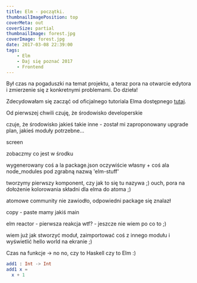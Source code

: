 ```yaml
---
title: Elm - początki.
thumbnailImagePosition: top
coverMeta: out
coverSize: partial
thumbnailImage: forest.jpg
coverImage: forest.jpg
date: 2017-03-08 22:39:00
tags:
	- Elm
	- Daj się poznać 2017
	- Frontend
---
```


Był czas na pogaduszki na temat projektu, a teraz pora na otwarcie edytora i zmierzenie się z konkretnymi problemami. Do dzieła!

Zdecydowałam się zacząć od oficjalnego tutoriala Elma dostępnego [tutaj](https://www.elm-tutorial.org/en/).

Od pierwszej chwili czuję, że środowisko developerskie 

czuje, że środowisko jakieś takie inne - został mi zaproponowany upgrade plan, jakieś moduły potrzebne...

screen

zobaczmy co jest w środku

wygenerowany coś a la package.json oczywiście własny + coś ala node_modules pod zgrabną nazwą 'elm-stuff'

tworzymy pierwszy komponent, czy jak to się tu nazywa ;)
ouch, pora na dołożenie kolorowania składni dla elma do atoma ;)

atomowe community nie zawiodło, odpowiedni package się znalazł

copy - paste mamy jakiś main

elm reactor - pierwsza reakcja wtf? - jeszcze nie wiem po co to ;)

wiem już jak stworzyć moduł, zaimportować coś z innego modułu i wyświetlić hello world na ekranie ;)

Czas na funkcje -> no no, czy to Haskell czy to Elm :)

```elm
add1 : Int -> Int
add1 x =
  x + 1

```
